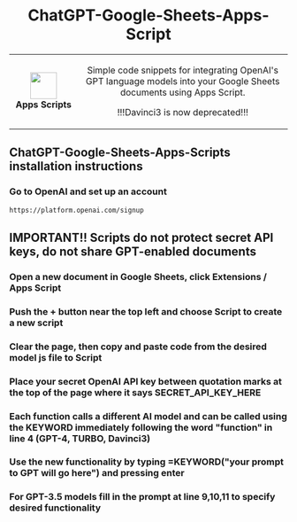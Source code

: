 <h1 align="center">ChatGPT-Google-Sheets-Apps-Script</h1>
<table align="center">
  <tr>
    <td align="center" height="108" width="108">
        <img     src="https://upload.wikimedia.org/wikipedia/commons/thumb/2/2f/Google_Apps_Script.svg/512px-Google_Apps_Script.svg.png"
        width="48"
        height="48"
        />
        <br /><strong>Apps Scripts</strong>
    </td>
    <td align="center" height="108">
      <p align="center">Simple code snippets for integrating OpenAI's GPT language models into your Google Sheets documents using Apps Script.
        <p align="center">!!!Davinci3 is now deprecated!!!
      </p>
      </p>
     </td>
   </tr>
 </table>


## ChatGPT-Google-Sheets-Apps-Scripts installation instructions

### Go to OpenAI and set up an account
```sh
https://platform.openai.com/signup
```
## IMPORTANT!! Scripts do not protect secret API keys, do not share GPT-enabled documents
### Open a new document in Google Sheets, click Extensions / Apps Script
### Push the + button near the top left and choose Script to create a new script
### Clear the page, then copy and paste code from the desired model js file to Script
### Place your secret OpenAI API key between quotation marks at the top of the page where it says SECRET_API_KEY_HERE
### Each function calls a different AI model and can be called using the KEYWORD immediately following the word "function" in line 4 (GPT-4, TURBO, Davinci3)
### Use the new functionality by typing =KEYWORD("your prompt to GPT will go here") and pressing enter
### For GPT-3.5 models fill in the prompt at line 9,10,11 to specify desired functionality
